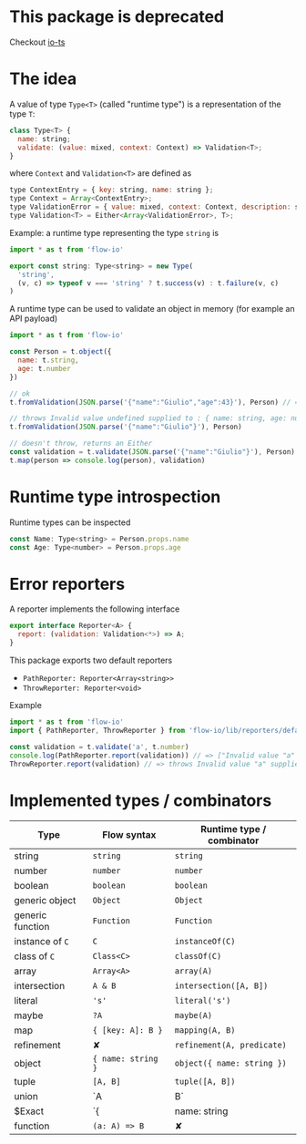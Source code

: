 # This package is deprecated

Checkout [io-ts](https://github.com/gcanti/io-ts)

# The idea

A value of type `Type<T>` (called "runtime type") is a representation of the type `T`:

```js
class Type<T> {
  name: string;
  validate: (value: mixed, context: Context) => Validation<T>;
}
```

where `Context` and `Validation<T>` are defined as

```js
type ContextEntry = { key: string, name: string };
type Context = Array<ContextEntry>;
type ValidationError = { value: mixed, context: Context, description: string };
type Validation<T> = Either<Array<ValidationError>, T>;
```

Example: a runtime type representing the type `string` is

```js
import * as t from 'flow-io'

export const string: Type<string> = new Type(
  'string',
  (v, c) => typeof v === 'string' ? t.success(v) : t.failure(v, c)
)
```

A runtime type can be used to validate an object in memory (for example an API payload)

```js
import * as t from 'flow-io'

const Person = t.object({
  name: t.string,
  age: t.number
})

// ok
t.fromValidation(JSON.parse('{"name":"Giulio","age":43}'), Person) // => {name: "Giulio", age: 43}

// throws Invalid value undefined supplied to : { name: string, age: number }/age: number
t.fromValidation(JSON.parse('{"name":"Giulio"}'), Person)

// doesn't throw, returns an Either
const validation = t.validate(JSON.parse('{"name":"Giulio"}'), Person)
t.map(person => console.log(person), validation)
```

# Runtime type introspection

Runtime types can be inspected

```js
const Name: Type<string> = Person.props.name
const Age: Type<number> = Person.props.age
```

# Error reporters

A reporter implements the following interface

```js
export interface Reporter<A> {
  report: (validation: Validation<*>) => A;
}
```

This package exports two default reporters

- `PathReporter: Reporter<Array<string>>`
- `ThrowReporter: Reporter<void>`

Example

```js
import * as t from 'flow-io'
import { PathReporter, ThrowReporter } from 'flow-io/lib/reporters/default'

const validation = t.validate('a', t.number)
console.log(PathReporter.report(validation)) // => ["Invalid value "a" supplied to : number"]
ThrowReporter.report(validation) // => throws Invalid value "a" supplied to : number
```

# Implemented types / combinators

| Type | Flow syntax | Runtime type / combinator |
|------|-------|-------------|
| string | `string` | `string` |
| number | `number` | `number` |
| boolean | `boolean` | `boolean` |
| generic object | `Object` | `Object` |
| generic function | `Function` | `Function` |
| instance of `C` | `C` | `instanceOf(C)` |
| class of `C` | `Class<C>` | `classOf(C)` |
| array | `Array<A>` | `array(A)` |
| intersection | `A & B` | `intersection([A, B])` |
| literal | `'s'` | `literal('s')` |
| maybe | `?A` | `maybe(A)` |
| map | `{ [key: A]: B }` | `mapping(A, B)` |
| refinement | ✘ | `refinement(A, predicate)` |
| object | `{ name: string }` | `object({ name: string })` |
| tuple | `[A, B]` | `tuple([A, B])` |
| union | `A | B` | `union([A, B])` |
| $Exact | `{| name: string |}` | `$exact({ name: string })` |
| function | `(a: A) => B` | ✘ |
